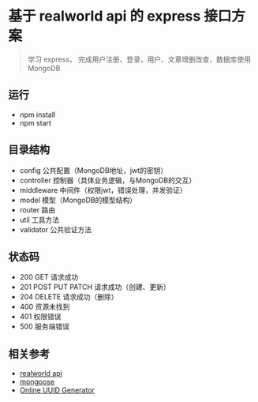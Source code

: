 # 基于 realworld api 的 express 接口方案

> 学习 express， 完成用户注册、登录，用户、文章增删改查，数据库使用 MongoDB

## 运行
- npm install
- npm start

## 目录结构
- config 公共配置（MongoDB地址，jwt的密钥）
- controller 控制器（具体业务逻辑，与MongoDB的交互）
- middleware 中间件（权限jwt，错误处理，并发验证）
- model 模型（MongoDB的模型结构）
- router 路由
- util 工具方法
- validator 公共验证方法

## 状态码
- 200 GET 请求成功
- 201 POST PUT PATCH 请求成功（创建、更新）
- 204 DELETE 请求成功（删除）
- 400 资源未找到
- 401 权限错误
- 500 服务端错误

## 相关参考
- [realworld api](https://github.com/gothinkster/realworld/tree/main/api)
- [mongoose](https://mongoosejs.com/docs/)
- [Online UUID Generator](https://www.uuidgenerator.net/)